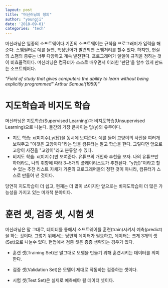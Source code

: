 ```yaml
---
layout: post
title: "머신러닝의 정의"
author: "youngji"
date: '2018-09-01'
categories: 'tech'
---
```

머신러닝은 일종의 소프트웨어다.기존의 소프트웨어는 규칙을 프로그래머가 입력을 해준다. 스팸필터로 예를 들면, 특정단어가 발견되면 스팸처리를 할수 있다. 하지만, 현실의 스팸의 종류는 너무 다양하고 계속 발전한다. 프로그래머가 일일이 규칙을 정하는 것이 비효율적이다. 머신러닝은 컴퓨터가 스스로 배우면서 이러한 '판단'을 할수 있게 만드는 소프트웨어다.

*"Field of study that gives computers the ability to learn without being explicitly programmed" Arthur Samuel(1959)"*

# 지도학습과 비지도 학습
머신러닝은 지도학습(Supervised Learning)과 비지도학습(Unsupervised Learning)으로 나눈다. 둘간의 가장 큰차이는 답(y)의 유무이다.

- 지도 학습: x(미지수),y(답)을 동시에 보여준다. 예를 들어 고양이의 사진을 여러개 보여주고 "이것은 고양이다"라는 답을 컴퓨터는 알고 학습을 한다. 그렇다면 앞으로 고양이 사진을 "고양이"라고 분류할 수 있다.
- 비지도 학습: x(미지수)만 보여준다. 유튜브의 개인화 추천을 보자. 나의 유튜브만 하더라도, 나의 취향에 따라 3~5개의 플레이리스트가 추천된다. "y(답)"이라고 할 수 있는 추천 리스트 자체가 기존의 프로그래머들의 정한 것이 아니라, 컴퓨터가 스스로 만들어 낸 것이다.  

당연히 지도학습이 더 쉽고, 현재는 더 많이 쓰이지만 앞으로는 비지도학습이 더 많은 가능성을 가지고 있는 미개척 분야이다.

# 훈련 셋, 검증 셋, 시험 셋
머신러닝은 말 그대로, 데이터를 통해서 소프트웨어를 훈련(train)시켜서 예측(predict)을 하는 것이다. 그렇기 위해서는 당연히 데이터가 필요하고, 데이터는 크게 3개의 셋(Set)으로 나눌수 있다. 현업에서 검증 셋은 종종 생략되는 경우가 있다.

- 훈련 셋(Training Set)은 말그대로 모델을 만들기 위해 훈련시키는 데이터를 의미한다.

- 검증 셋(Validation Set)은 모델이 제대로 작동하는 검증하는 셋이다.

- 시험 셋(Test Set)은 실제로 예측해야 될 데이터 셋이다.
